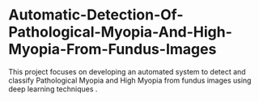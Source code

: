 # Automatic-Detection-Of-Pathological-Myopia-And-High-Myopia-From-Fundus-Images
This project focuses on developing an automated system to detect and classify Pathological Myopia and High Myopia from fundus images using deep learning techniques . 
